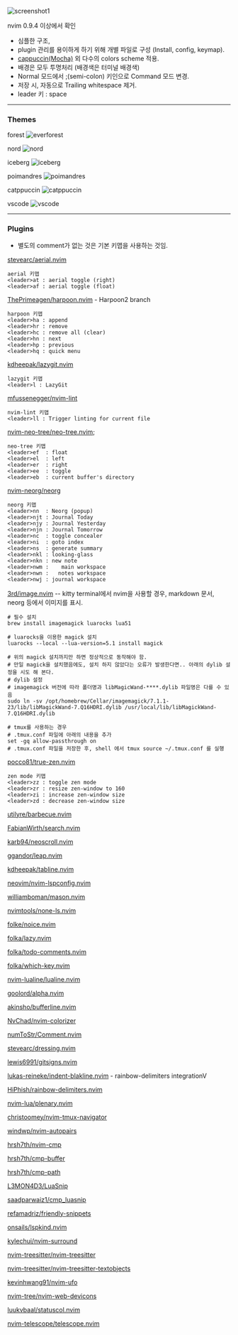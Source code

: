 ![screenshot1](doc/screenshot.jpg)


nvim 0.9.4 이상에서 확인
- 심플한 구조,
- plugin 관리를 용이하게 하기 위해 개별 파일로 구성 (Install, config, keymap).
- [cappuccin(Mocha)](https://github.com/catppuccin/nvim) 외 다수의 colors scheme 적용.
- 배경은 모두 투명처리 (배경색은 터미널 배경색)
- Normal 모드에서 ;(semi-colon) 키인으로 Command 모드 변경.
- 저장 시, 자동으로 Trailing whitespace 제거.
- leader 키 : space

------



### Themes

forest
![everforest](doc/everforest.png)

nord
![nord](doc/nord.png)

iceberg
![iceberg](doc/iceberg.png)

poimandres
![poimandres](doc/poimandres.png)

catppuccin
![catppuccin](doc/catppuccin.png)

vscode
![vscode](doc/vscode.png)





------

### Plugins
- 별도의 comment가 없는 것은 기본 키맵을 사용하는 것임.

[stevearc/aerial.nvim](https://github.com/stevearc/aerial.nvim)
```
aerial 키맵
<leader>at : aerial toggle (right)
<leader>af : aerial toggle (float)

```
[ThePrimeagen/harpoon.nvim](https://github.com/ThePrimeagen/harpoon/tree/harpoon2) - Harpoon2 branch
```
harpoon 키맵
<leader>ha : append
<leader>hr : remove
<leader>hc : remove all (clear)
<leader>hn : next
<leader>hp : previous
<leader>hq : quick menu
```
[kdheepak/lazygit.nvim](https://github.com/kdheepak/lazygit.nvim)
```
lazygit 키맵
<leader>l : LazyGit
```
[mfussenegger/nvim-lint](https://github.com/mfussenegger/nvim-lint)
```
nvim-lint 키맵
<leader>ll : Trigger linting for current file
```

[nvim-neo-tree/neo-tree.nvim](https://github.com/nvim-neo-tree/neo-tree.nvim);
```
neo-tree 키맵
<leader>ef  : float
<leader>el  : left
<leader>er  : right
<leader>ee  : toggle
<leader>eb  : current buffer's directory
```


[nvim-neorg/neorg](https://github.com/nvim-neorg/neorg)
```
neorg 키맵
<leader>nn  : Neorg (popup)
<leader>njt : Journal Today
<leader>njy : Journal Yesterday
<leader>njn : Journal Tomorrow
<leader>nc  : toggle concealer
<leader>ni  : goto index
<leader>ns  : generate summary
<leader>nkl : looking-glass
<leader>nkn : new note
<leader>nwm :    main workspace
<leader>nwn :   notes workspace
<leader>nwj : journal workspace
```

[3rd/image.nvim](https://github.com/3rd/image.nvim)    -- kitty terminal에서 nvim을 사용할 경우, markdown 문서, neorg 등에서 이미지를 표시.
```
# 필수 설치
brew install imagemagick luarocks lua51

# luarocks을 이용한 magick 설치
luarocks --local --lua-version=5.1 install magick

# 위의 magick 설치까지만 하면 정상적으로 동작해야 함.
# 만일 magick을 설치했음에도, 설치 하지 않았다는 오류가 발생한다면.. 아래의 dylib 설정을 시도 해 본다.
# dylib 설정
# imagemagick 버전에 따라 폴더명과 libMagicWand-****.dylib 파일명은 다를 수 있음
sudo ln -sv /opt/homebrew/Cellar/imagemagick/7.1.1-23/lib/libMagickWand-7.Q16HDRI.dylib /usr/local/lib/libMagickWand-7.Q16HDRI.dylib

# tmux를 사용하는 경우
# .tmux.conf 파일에 아래의 내용을 추가
set -gq allow-passthrough on
# .tmux.conf 파일을 저장한 후, shell 에서 tmux source ~/.tmux.conf 를 실행
```

[pocco81/true-zen.nvim](https://github.com/pocco81/true-zen.nvim)
```
zen mode 키맵
<leader>zz : toggle zen mode
<leader>zr : resize zen-window to 160
<leader>zi : increase zen-window size
<leader>zd : decrease zen-window size
```

[utilyre/barbecue.nvim](https://github.com/utilyre/barbecue.nvim)

[FabianWirth/search.nvim](https://github.com/FabianWirth/search.nvim)

[karb94/neoscroll.nvim](https://github.com/karb94/neoscroll.nvim)

[ggandor/leap.nvim](https://github.com/ggandor/leap.nvim)

[kdheepak/tabline.nvim](https://github.com/kdheepak/tabline.nvim)

[neovim/nvim-lspconfig.nvim](https://github.com/neovim/nvim-lspconfig)

[williamboman/mason.nvim](https://github.com/williamboman/mason.nvim)

[nvimtools/none-ls.nvim](https://github.com/nvimtools/none-ls.nvim)

[folke/noice.nvim](https://github.com/folke/noice.nvim)

[folka/lazy.nvim](https://github.com/folke/lazy.nvim)

[folka/todo-comments.nvim](https://github.com/folke/todo-comments.nvim)

[folka/which-key.nvim](https://github.com/folke/which-key.nvim)

[nvim-lualine/lualine.nvim](https://github.com/nvim-lualine/lualine.nvim)

[goolord/alpha.nvim](https://github.com/goolord/alpha-nvim)

[akinsho/bufferline.nvim](https://github.com/akinsho/bufferline.nvim)

[NvChad/nvim-colorizer](https://github.com/NvChad/nvim-colorizer.lua)

[numToStr/Comment.nvim](https://github.com/numToStr/Comment.nvim)

[stevearc/dressing.nvim](https://github.com/stevearc/dressing.nvim)

[lewis6991/gitsigns.nvim](https://github.com/lewis6991/gitsigns.nvim)

[lukas-reineke/indent-blakline.nvim](https://github.com/lukas-reineke/indent-blanklVine.nvim) - rainbow-delimiters integrationV

[HiPhish/rainbow-delimiters.nvim](https://github.com/HiPhish/rainbow-delimiters.nvim)

[nvim-lua/plenary.nvim](https://github.com/nvim-lua/plenary.nvim)

[christoomey/nvim-tmux-navigator](https://github.com/alexghergh/nvim-tmux-navigation)

[windwp/nvim-autopairs](https://github.com/windwp/nvim-autopairs)

[hrsh7th/nvim-cmp](https://github.com/hrsh7th/nvim-cmp)

[hrsh7th/cmp-buffer](https://github.com/hrsh7th/cmp-buffer)

[hrsh7th/cmp-path](https://github.com/hrsh7th/cmp-path)

[L3MON4D3/LuaSnip](https://github.com/L3MON4D3/LuaSnip)

[saadparwaiz1/cmp_luasnip](https://github.com/saadparwaiz1/cmp_luasnip)

[refamadriz/friendly-snippets](https://github.com/rafamadriz/friendly-snippets)

[onsails/lspkind.nvim](https://github.com/onsails/lspkind.nvim)

[kylechui/nvim-surround](https://github.com/kylechui/nvim-surround)

[nvim-treesitter/nvim-treesitter](https://github.com/nvim-treesitter/nvim-treesitter)

[nvim-treesitter/nvim-treesitter-textobjects](https://github.com/nvim-treesitter/nvim-treesitter-textobjects)

[kevinhwang91/nvim-ufo](https://github.com/kevinhwang91/nvim-ufo)

[nvim-tree/nvim-web-devicons](https://github.com/nvim-tree/nvim-web-devicons)

[luukvbaal/statuscol.nvim](https://github.com/luukvbaal/statuscol.nvim)

[nvim-telescope/telescope.nvim](https://github.com/nvim-telescope/telescope.nvim)
